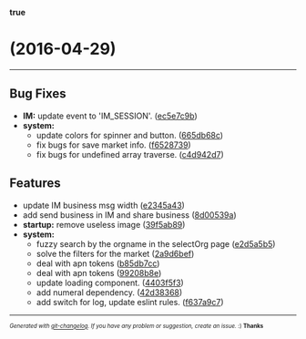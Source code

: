 __true__

#   (2016-04-29)



---

## Bug Fixes

- **IM:** update event to 'IM_SESSION'.
  ([ec5e7c9b](http://192.168.64.208/tianjin/fas-app/commits/ec5e7c9bef47fbc02506618b414abc80c6a883b0))
- **system:**
  - update colors for spinner and button.
  ([665db68c](http://192.168.64.208/tianjin/fas-app/commits/665db68c7b7c98caa256b0c0c5aec9f257fd890b))
  - fix bugs for save market info.
  ([f6528739](http://192.168.64.208/tianjin/fas-app/commits/f65287393eeb41132b17b5cc6e235f447d31a845))
  - fix bugs for undefined array traverse.
  ([c4d942d7](http://192.168.64.208/tianjin/fas-app/commits/c4d942d708c12e185217dabbc49a37d0f3e65f8e))


## Features

- update IM business msg width
  ([e2345a43](http://192.168.64.208/tianjin/fas-app/commits/e2345a437154452f78fa30d7ce4f4dd347c52425))
- add send business in IM and share business
  ([8d00539a](http://192.168.64.208/tianjin/fas-app/commits/8d00539af23664df397f935939a20c8c60072b13))
- **startup:** remove useless image
  ([39f5ab89](http://192.168.64.208/tianjin/fas-app/commits/39f5ab891c50396080d2d183926488f5ff00abd3))
- **system:**
  - fuzzy  search by the orgname in the  selectOrg page
  ([e2d5a5b5](http://192.168.64.208/tianjin/fas-app/commits/e2d5a5b5018ff1646d779c0861f702654383f596))
  - solve the filters for the market
  ([2a9d6bef](http://192.168.64.208/tianjin/fas-app/commits/2a9d6bef2c030cb30ad35bcdb477a2194499c26e))
  - deal with apn tokens
  ([b85db7cc](http://192.168.64.208/tianjin/fas-app/commits/b85db7ccf3d244955e3fe77564ff60888ee70272))
  - deal with apn tokens
  ([99208b8e](http://192.168.64.208/tianjin/fas-app/commits/99208b8e7ac0e055fc544bb00bde6105356525ac))
  - update loading component.
  ([4403f5f3](http://192.168.64.208/tianjin/fas-app/commits/4403f5f30995c6dc776c9867c3f236f09cd6c24c))
  - add numeral dependency.
  ([42d38368](http://192.168.64.208/tianjin/fas-app/commits/42d383686c7fbcd388f5f1669cc53dd292afcfee))
  - add switch for log, update eslint rules.
  ([f637a9c7](http://192.168.64.208/tianjin/fas-app/commits/f637a9c77342706c1f78114f896e66c1f113f3bf))



---
<sub><sup>*Generated with [git-changelog](https://github.com/rafinskipg/git-changelog). If you have any problem or suggestion, create an issue.* :) **Thanks** </sub></sup>